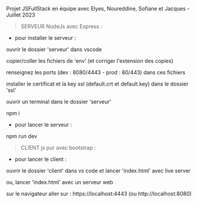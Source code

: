 Projet JSFullStack en équipe avec Elyes, Noureddine, Sofiane et Jacques - Juillet 2023




> SERVEUR NodeJs avec Express :


* pour installer le serveur :

ouvrir le dossier 'serveur' dans vscode

copier/coller les fichiers de 'env' (et corriger l'extension des copies)

renseignez les ports (dev : 8080/4443 - prod : 80/443) dans ces fichiers

installer le certificat et la key ssl (default.crt et default.key) dans le dossier 'ssl'

ouvrir un terminal dans le dossier 'serveur'

npm i


* pour lancer le serveur :

npm run dev




> CLIENT js pur avec bootstrap :


* pour lancer le client :

ouvrir le dossier 'client' dans vs code et lancer 'index.html' avec live server

ou, lancer 'index.html' avec un serveur web

sur le navigateur aller sur : https://localhost:4443 (ou http://localhost:8080)
